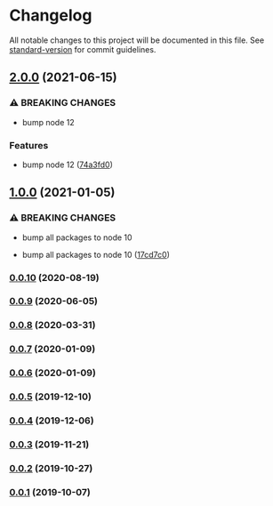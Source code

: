 # Changelog

All notable changes to this project will be documented in this file. See [standard-version](https://github.com/conventional-changelog/standard-version) for commit guidelines.

## [2.0.0](https://github.com/kellyselden/faltest/compare/multiple-browsers@1.0.0...multiple-browsers@2.0.0) (2021-06-15)


### ⚠ BREAKING CHANGES

* bump node 12

### Features

* bump node 12 ([74a3fd0](https://github.com/kellyselden/faltest/commit/74a3fd06f787685cf543d5725f0b45ae4215fcf5))

## [1.0.0](https://github.com/kellyselden/faltest/compare/multiple-browsers@0.0.10...multiple-browsers@1.0.0) (2021-01-05)


### ⚠ BREAKING CHANGES

* bump all packages to node 10

* bump all packages to node 10 ([17cd7c0](https://github.com/kellyselden/faltest/commit/17cd7c0173a4c57e15b1b187b73411c4e466b9b0))

### [0.0.10](https://github.com/kellyselden/faltest/compare/multiple-browsers@0.0.9...multiple-browsers@0.0.10) (2020-08-19)

### [0.0.9](https://github.com/CrowdStrike/faltest/compare/multiple-browsers@0.0.8...multiple-browsers@0.0.9) (2020-06-05)

### [0.0.8](https://github.com/CrowdStrike/faltest/compare/multiple-browsers@0.0.7...multiple-browsers@0.0.8) (2020-03-31)

### [0.0.7](https://github.com/CrowdStrike/faltest/compare/multiple-browsers@0.0.6...multiple-browsers@0.0.7) (2020-01-09)

### [0.0.6](https://github.com/CrowdStrike/faltest/compare/multiple-browsers@0.0.5...multiple-browsers@0.0.6) (2020-01-09)

### [0.0.5](https://github.com/CrowdStrike/faltest/compare/multiple-browsers@0.0.4...0.0.5) (2019-12-10)

### [0.0.4](https://github.com/CrowdStrike/faltest/compare/multiple-browsers@0.0.3...0.0.4) (2019-12-06)

### [0.0.3](https://github.com/CrowdStrike/faltest/compare/multiple-browsers@0.0.2...0.0.3) (2019-11-21)

### [0.0.2](https://github.com/CrowdStrike/faltest/compare/multiple-browsers@0.0.1...0.0.2) (2019-10-27)

### [0.0.1](https://github.com/CrowdStrike/faltest/compare/multiple-browsers@0.0.0...0.0.1) (2019-10-07)
